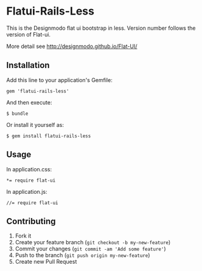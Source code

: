 # Flatui-Rails-Less
This is the Designmodo flat ui bootstrap in less.  Version number follows the version of Flat-ui.

More detail see  http://designmodo.github.io/Flat-UI/

## Installation

Add this line to your application's Gemfile:

    gem 'flatui-rails-less'

And then execute:

    $ bundle

Or install it yourself as:

    $ gem install flatui-rails-less

## Usage

In application.css:

    *= require flat-ui

In application.js:

    //= require flat-ui


## Contributing

1. Fork it
2. Create your feature branch (`git checkout -b my-new-feature`)
3. Commit your changes (`git commit -am 'Add some feature'`)
4. Push to the branch (`git push origin my-new-feature`)
5. Create new Pull Request
